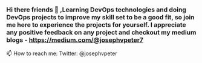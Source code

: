 ### Hi there friends 👋 ,Learning DevOps technologies and doing DevOps projects to improve my skill set to be a good fit, so join me here to experience the projects for yourself. I appreciate any positive feedback on any project and checkout my medium blogs - https://medium.com/@josephvpeter7
📫 How to reach me: Twitter: @josephvpeter

<!--
**joey1089/joey1089** is a ✨ _special_ ✨ repository because its `README.md` (this file) appears on your GitHub profile.

Here are some ideas to get you started:

- 🔭 I’m currently working on ...
- 🌱 I’m currently learning ...
- 👯 I’m looking to collaborate on ...
- 🤔 I’m looking for help with ...
- 💬 Ask me about ...
- 📫 How to reach me: ...
- 😄 Pronouns: ...
- ⚡ Fun fact: ...
-->
